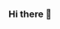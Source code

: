 ### Hi there 👋

<!--
**christinajoice/christinajoice** is a ✨ _special_ ✨ repository because its `README.md` (this file) appears on your GitHub profile.

Here are some ideas to get you started:

- 🔭 I’m currently working on Quality Engineering
- 🌱 I’m currently learning Data science and Machine Learning
- 👯 I’m looking to collaborate on Data relevant stuffs
- 🤔 I’m looking for help with ...
- 💬 Ask me about ...
- 📫 How to reach me: ...
- 😄 Pronouns: ...
- ⚡ Fun fact: ...
-->
